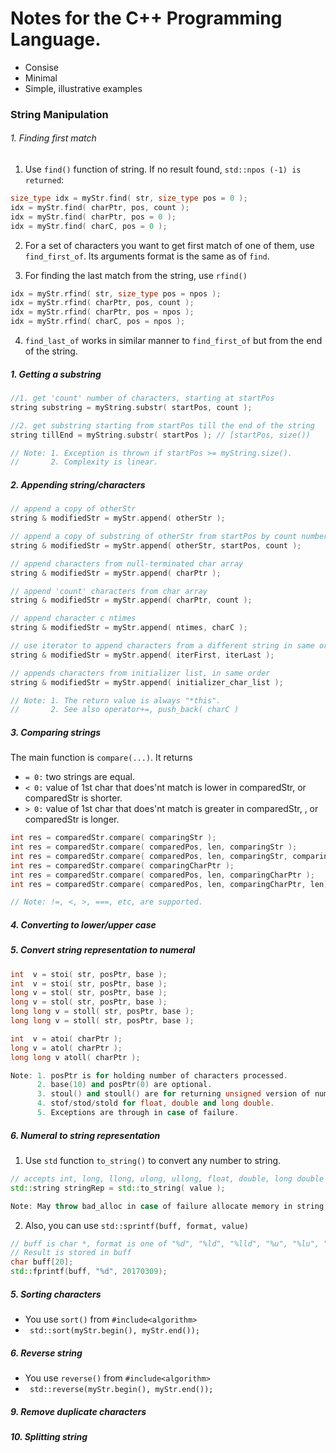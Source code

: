 # Notes for the C++ Programming Language.
* Consise
* Minimal
* Simple, illustrative examples

### String Manipulation

###### 1. Finding first match
1. Use `find()` function of string. If no result found, `std::npos (-1) is returned`:
```cpp
size_type idx = myStr.find( str, size_type pos = 0 );	
idx = myStr.find( charPtr, pos, count );
idx = myStr.find( charPtr, pos = 0 );
idx = myStr.find( charC, pos = 0 );
```
2. For a set of characters you want to get first match of one of them, use `find_first_of`.
Its arguments format is the same as of `find`.

3. For finding the last match from the string, use `rfind()`
```cpp
idx = myStr.rfind( str, size_type pos = npos );	
idx = myStr.rfind( charPtr, pos, count );
idx = myStr.rfind( charPtr, pos = npos );
idx = myStr.rfind( charC, pos = npos );
```

4. `find_last_of` works in similar manner to `find_first_of` but from the end of the string.

##### 1. Getting a substring
```cpp 
//1. get 'count' number of characters, starting at startPos
string substring = myString.substr( startPos, count );

//2. get substring starting from startPos till the end of the string
string tillEnd = myString.substr( startPos ); // [startPos, size())

// Note: 1. Exception is thrown if startPos >= myString.size(). 
//       2. Complexity is linear.
```

##### 2. Appending string/characters
```cpp
// append a copy of otherStr
string & modifiedStr = myStr.append( otherStr );

// append a copy of substring of otherStr from startPos by count number of characters
string & modifiedStr = myStr.append( otherStr, startPos, count );

// append characters from null-terminated char array
string & modifiedStr = myStr.append( charPtr );

// append 'count' characters from char array
string & modifiedStr = myStr.append( charPtr, count );

// append character c ntimes
string & modifiedStr = myStr.append( ntimes, charC );

// use iterator to append characters from a different string in same order
string & modifiedStr = myStr.append( iterFirst, iterLast );

// appends characters from initializer list, in same order
string & modifiedStr = myStr.append( initializer_char_list );

// Note: 1. The return value is always "*this".
//       2. See also operator+=, push_back( charC )
```

##### 3. Comparing strings
The main function is `compare(...)`. It returns 
* `= 0:` two strings are equal.
* `< 0:` value of 1st char that does'nt match is lower in comparedStr, or comparedStr is shorter.
* `> 0:` value of 1st char that does'nt match is greater in comparedStr, , or comparedStr is longer.
```cpp
int res = comparedStr.compare( comparingStr );
int res = comparedStr.compare( comparedPos, len, comparingStr );
int res = comparedStr.compare( comparedPos, len, comparingStr, comparingPos, comparingLen );
int res = comparedStr.compare( comparingCharPtr );
int res = comparedStr.compare( comparedPos, len, comparingCharPtr );
int res = comparedStr.compare( comparedPos, len, comparingCharPtr, len);

// Note: !=, <, >, ===, etc, are supported.
```

##### 4. Converting to lower/upper case

##### 5. Convert string representation to numeral
```cpp
int  v = stoi( str, posPtr, base );
int  v = stoi( str, posPtr, base );
long v = stol( str, posPtr, base );
long v = stol( str, posPtr, base );
long long v = stoll( str, posPtr, base );
long long v = stoll( str, posPtr, base );

int  v = atoi( charPtr );
long v = atol( charPtr );
long long v atoll( charPtr );

Note: 1. posPtr is for holding number of characters processed. 
      2. base(10) and posPtr(0) are optional. 
      3. stoul() and stoull() are for returning unsigned version of numbers.
      4. stof/stod/stold for float, double and long double. 
      5. Exceptions are through in case of failure.
```

##### 6. Numeral to string representation 
1. Use `std` function `to_string()` to convert any number to string.
```cpp
// accepts int, long, llong, ulong, ullong, float, double, long double
std::string stringRep = std::to_string( value );

Note: May throw bad_alloc in case of failure allocate memory in string constructor.
```
2. Also, you can use `std::sprintf(buff, format, value)`
```cpp
// buff is char *, format is one of "%d", "%ld", "%lld", "%u", "%lu", "%llu", "%f", "%Lf".
// Result is stored in buff
char buff[20];
std::fprintf(buff, "%d", 20170309);
```

##### 5. Sorting characters
* You use `sort()` from `#include<algorithm>`
* ``` std::sort(myStr.begin(), myStr.end());```

##### 6. Reverse string
* You use `reverse()` from `#include<algorithm>`
* ``` std::reverse(myStr.begin(), myStr.end());```


##### 9. Remove duplicate characters

##### 10. Splitting string
